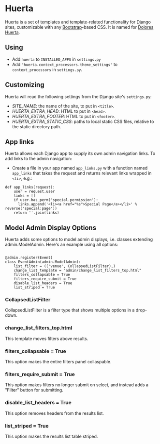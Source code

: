 # Huerta

Huerta is a set of templates and template-related functionality for Django sites, customizable with any [Bootstrap](https://getbootstrap.com/)-based CSS. It is named for [Dolores Huerta](https://en.wikipedia.org/wiki/Dolores_Huerta).

## Using

* Add `huerta` to `INSTALLED_APPS` in `settings.py`
* Add `'huerta.context_processors.theme_settings'` to `context_processors` in `settings.py`.

## Customizing

Huerta will read the following settings from the Django site's `settings.py`:

* *SITE_NAME*: the name of the site, to put in `<title>`.
* *HUERTA_EXTRA_HEAD*: HTML to put in `<head>`.
* *HUERTA_EXTRA_FOOTER*: HTML to put in `<footer>`.
* *HUERTA_EXTRA_STATIC_CSS*: paths to local static CSS files, relative to the static directory path.

## App links

Huerta allows each Django app to supply its own admin navigation links. To add links to the admin navigation:

* Create a file in your app named `app_links.py` with a function named `app_links` that takes the request and returns relevant links wrapped in `<li>`, e.g.:

```
def app_links(request):
    user = request.user
    links = []
    if user.has_perm('special.permission'):
      links.append('<li><a href="%s">Special Page</a></li>' % reverse('special:page'))
    return ''.join(links)
```

## Model Admin Display Options

Huerta adds some options to model admin displays, i.e. classes extending admin.ModelAdmin. Here's an example using all options:

```from huerta.filters import CollapsedListFilter

@admin.register(Event)
class EventAdmin(admin.ModelAdmin):
    list_filter = (('venue', CollapsedListFilter),)
    change_list_template = "admin/change_list_filters_top.html"
    filters_collapsable = True
    filters_require_submit = True
    disable_list_headers = True
    list_striped = True
```

### CollapsedListFilter

CollapsedListFilter is a filter type that shows multiple options in a drop-down.

### change_list_filters_top.html

This template moves filters above results.

### filters_collapsable = True

This option makes the entire filters panel collaspable.

### filters_require_submit = True

This option makes filters no longer submit on select, and instead adds a "Filter" button for submitting.

### disable_list_headers = True

This option removes headers from the results list.

### list_striped = True

This option makes the results list table striped.
